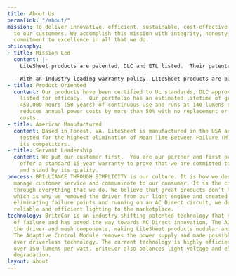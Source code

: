 ```yaml
---
title: About Us
permalink: "/about/"
mission: To deliver innovative, efficient, sustainable, cost-effective lighting solutions
  to our customers. We accomplish this mission with integrity, honesty, respect and
  commitment to excellence in all that we do.
philosophy:
- title: Mission Led
  content: |-
    LiteSheet products are patented, DLC and ETL listed.  Their patented technology is 75% more efficient than competitive products.

    With an industry leading warranty policy, LiteSheet products are built to last.
- title: Product Oriented
  content: Our products have been certified to UL standards, DLC approved and ETL
    listed for efficacy.  Our portfolio has an estimated lifetime of greater than
    450,000 hours (50 years) of continuous use and runs at 140 lumens per watt.  This
    reduces annual power costs by more than 50% with no replacement or maintenance
    costs.
- title: American Manufactured
  content: Based in Forest, VA, LiteSheet is manufactured in the USA and has been
    tested for the highest elimination of Mean Time Between Failure (MTBF) against
    its competitors.
- title: Servant Leadership
  content: We put our customer first.  You are our partner and first priority.  We
    offer a standard 15-year warranty to prove that we are committed to our products
    and stand by its quality.
process: BRILLIANCE THROUGH SIMPLICITY is our culture. It is how we design our products,
  manage customer service and communicate to our consumer. It is the common thread
  through everything that we do. We believe that great products don’t have to be complicated,
  which is why we removed the driver from our light engine and created BriteCor. By
  eliminating failure points and running on an AC Direct circuit, we delivered more
  reliable and efficient lighting to the marketplace.
technology: BriteCor is an industry shifting patented technology that eliminates points
  of failure and has paved the way towards AC Direct innovation. The AC current powers
  the driver and mesh components, making LiteSheet products modular and scalable.
  The Adaptive Control Module removes the power supply and made possible the first
  ever driverless technology. The current technology is highly efficient and produces
  over 150 lumens per watt. BriteCor also balances light voltage and eliminates expected
  degradation.
layout: about
---
```


